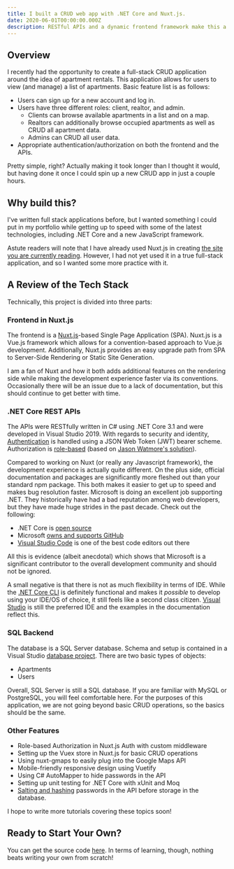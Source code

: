 ```yaml
---
title: I built a CRUD web app with .NET Core and Nuxt.js.
date: 2020-06-01T00:00:00.000Z
description: RESTful APIs and a dynamic frontend framework make this a solid choice.
---
```


## Overview

I recently had the opportunity to create a full-stack CRUD application around the idea of apartment rentals. This application allows for users to view (and manage) a list of apartments. Basic feature list is as follows:

- Users can sign up for a new account and log in.
- Users have three different roles: client, realtor, and admin.
  - Clients can browse available apartments in a list and on a map.
  - Realtors can additionally browse occupied apartments as well as CRUD all apartment data.
  - Admins can CRUD all user data.
- Appropriate authentication/authorization on both the frontend and the APIs.

Pretty simple, right? Actually making it took longer than I thought it would, but having done it once I could spin up a new CRUD app in just a couple hours.

## Why build this?

I've written full stack applications before, but I wanted something I could put in my portfolio while getting up to speed with some of the latest technologies, including .NET Core and a new JavaScript framework.

Astute readers will note that I have already used Nuxt.js in creating [the site you are currently reading](/writing/making-a-next-level-website-with-nuxtjs-vue-markdown-and-netlify-part-1). However, I had not yet used it in a true full-stack application, and so I wanted some more practice with it.

## A Review of the Tech Stack

Technically, this project is divided into three parts:

### Frontend in Nuxt.js

The frontend is a [Nuxt.js](https://nuxtjs.org/)-based Single Page Application (SPA). Nuxt.js is a Vue.js framework which allows for a convention-based approach to Vue.js development. Additionally, Nuxt.js provides an easy upgrade path from SPA to Server-Side Rendering or Static Site Generation.

I am a fan of Nuxt and how it both adds additional features on the rendering side while making the development experience faster via its conventions. Occasionally there will be an issue due to a lack of documentation, but this should continue to get better with time.

### .NET Core REST APIs

The APIs were RESTfully written in C# using .NET Core 3.1 and were developed in Visual Studio 2019. With regards to security and identity, [Authentication](https://docs.microsoft.com/en-us/aspnet/core/security/authentication/?view=aspnetcore-3.1) is handled using a JSON Web Token (JWT) bearer scheme. Authorization is [role-based](https://docs.microsoft.com/en-us/aspnet/core/security/authorization/roles?view=aspnetcore-3.1) (based on [Jason Watmore's solution](https://jasonwatmore.com/post/2019/10/16/aspnet-core-3-role-based-authorization-tutorial-with-example-api)).

Compared to working on Nuxt (or really any Javascript framework), the development experience is actually quite different. On the plus side, official documentation and packages are significantly more fleshed out than your standard npm package. This both makes it easier to get up to speed and makes bug resolution faster. Microsoft is doing an excellent job supporting .NET. They historically have had a bad reputation among web developers, but they have made huge strides in the past decade. Check out the following:

- .NET Core is [open source](https://github.com/dotnet/core)
- Microsoft [owns and supports GitHub](https://blogs.microsoft.com/blog/2018/10/26/microsoft-completes-github-acquisition/)
- [Visual Studio Code](https://code.visualstudio.com/) is one of the best code editors out there

All this is evidence (albeit anecdotal) which shows that Microsoft is a significant contributor to the overall development community and should not be ignored.

A small negative is that there is not as much flexibility in terms of IDE. While the [.NET Core CLI](https://docs.microsoft.com/en-us/dotnet/core/tools/) is definitely functional and makes it _possible_ to develop using your IDE/OS of choice, it still feels like a second class citizen. [Visual Studio](https://visualstudio.microsoft.com/) is still the preferred IDE and the examples in the documentation reflect this.

### SQL Backend

The database is a SQL Server database. Schema and setup is contained in a Visual Studio [database project](https://docs.microsoft.com/en-us/aspnet/core/tutorials/first-web-api?view=aspnetcore-3.1&tabs=visual-studio). There are two basic types of objects:

- Apartments
- Users

Overall, SQL Server is still a SQL database. If you are familiar with MySQL or PostgreSQL, you will feel comfortable here. For the purposes of this application, we are not going beyond basic CRUD operations, so the basics should be the same.

### Other Features

- Role-based Authorization in Nuxt.js Auth with custom middleware
- Setting up the Vuex store in Nuxt.js for basic CRUD operations
- Using nuxt-gmaps to easily plug into the Google Maps API
- Mobile-friendly responsive design using Vuetify
- Using C# AutoMapper to hide passwords in the API
- Setting up unit testing for .NET Core with xUnit and Moq
- [Salting and hashing](https://docs.microsoft.com/en-us/aspnet/core/security/data-protection/consumer-apis/password-hashing?view=aspnetcore-3.1) passwords in the API before storage in the database.

I hope to write more tutorials covering these topics soon!

## Ready to Start Your Own?

You can get the source code [here](https://github.com/henryjin3/ApartmentRentalApp). In terms of learning, though, nothing beats writing your own from scratch!
